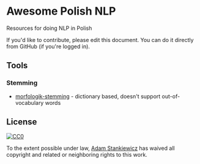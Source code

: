 # Awesome Polish NLP

Resources for doing NLP in Polish

If you'd like to contribute, please edit this document. You can do it directly from GitHub (if you're logged in).

## Tools

### Stemming

- [morfologik-stemming](https://github.com/morfologik/morfologik-stemming) - dictionary based, doesn't support out-of-vocabulary words


## License

[![CC0](http://mirrors.creativecommons.org/presskit/buttons/88x31/svg/cc-zero.svg)](https://creativecommons.org/publicdomain/zero/1.0/)

To the extent possible under law, [Adam Stankiewicz](https://sheerun.net) has waived all copyright and related or neighboring rights to this work.
